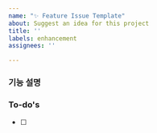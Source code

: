```yaml
---
name: "✨ Feature Issue Template"
about: Suggest an idea for this project
title: ''
labels: enhancement
assignees: ''

---
```


### 기능 설명

### To-do's
- [ ] 
